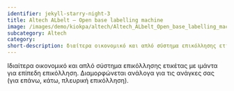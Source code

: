 ```yaml
---
identifier: jekyll-starry-night-3
title: Altech ALbelt – Open base labelling machine
image: /images/demo/kiokpa/altech/Altech_ALbelt_Open_base_labelling_machine.jpg
subcategory: Altech
category:
short-description: διαίτερα οικονομικό και απλό σύστημα επικόλλησης ετικέτας με ιμάντα για επίπεδη επικόλληση.
---
```





 Iδιαίτερα οικονομικό και απλό σύστημα επικόλλησης
 ετικέτας με ιμάντα για επίπεδη επικόλληση.
 Διαμορφώνεται ανάλογα για τις ανάγκες  σας
 (για επάνω, κάτω, πλευρική επικόλληση).


